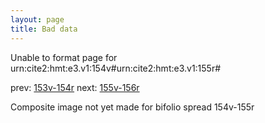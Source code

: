 ```yaml
---
layout: page
title: Bad data
---
```


Unable to format page for urn:cite2:hmt:e3.v1:154v#urn:cite2:hmt:e3.v1:155r#

prev: [153v-154r](../153v-154r/) next: [155v-156r](../155v-156r/)

Composite image not yet made for bifolio spread 154v-155r

